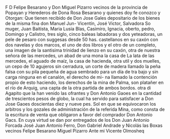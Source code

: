 F D
Felipe Besarano y Don Miguel Pizarro vecinos de la provincia de Popayan y Herederos de Dona Rosa Besarano y quienes doy fe conozco y Otorgan: Que tienen recibido de Don Jose Gales depositario de los bienes de la misma fina
don Manuel Jun-
Vicentín, José Victor, Salvadora So muger, Juan Baitista,
Maria Lusia Blas, Casimiro, Ignacia, oberto, pedro,
Domingo y Calistro, tres siglo, cinco baleas labadoras y dos
yeteadoras, un pele de pesaro con suggesas desde 50 has.
castellanos en su caxón con dos navelas y dos marcos,
el uno de dos libros y el otro de un completo,
una imagen de la santisima trinidad de lienzo en su caxón,
otra de nuestra señora de las mercedes,
un abad de una mona la casa de
La lata de las mercedes, el aguado de maíz, la casa de hacienda, otra util y dos muelles, un cepo de 10 agujeros sin cerradura, un corte de madera llamado la peña falsa con su pila pequeña de agua sembrado para un día de tra
bajo y sin carga ninguna en el canalón, el derecho de mi- na llamado la contención propio de esto haciendo, los derechos de la mina de Palma, son platañer en el río de Arquig, una capta de la otra partida de ambos bordos. otra di
Agapito que la han venido las ofrantes y Don Antonio Gaoes en la cantidad de trescientos pesos de globo, la cual ha servido para satisfacer a Don Jose Gaoes doscientas diez y nueve pes.
Sol en que se equivocaron los arbitros y los gozales de administración de la referida Mina, como consta de la escritura de venta que obligaron a favor del comprador Don Antonio Gacs. En cuya virtud se dan por entregados de los
Don Juan Antonio Forcada
José Juan Antonio Ferro, Don Gabriel Andrade y Nicolás
las Boxas vecinos Felipe Besarano Miguel Pizarro
Ante mi Vicente Olmosheq